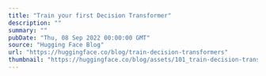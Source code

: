 ```yaml
---
title: "Train your first Decision Transformer"
description: ""
summary: ""
pubDate: "Thu, 08 Sep 2022 00:00:00 GMT"
source: "Hugging Face Blog"
url: "https://huggingface.co/blog/train-decision-transformers"
thumbnail: "https://huggingface.co/blog/assets/101_train-decision-transformers/thumbnail.gif"
---
```


